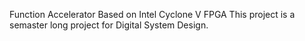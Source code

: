 Function Accelerator Based on Intel Cyclone V FPGA
This project is a semaster long project for Digital System Design. 